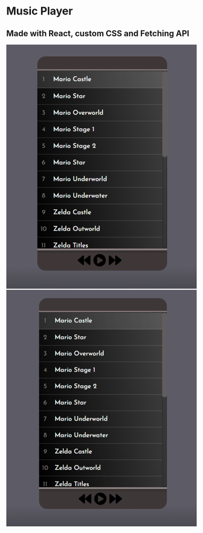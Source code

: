 # Music Player
## Made with React, custom CSS and Fetching API

![Screenshot](./screenshot.png)
![Alt Text](./gif.gif)

